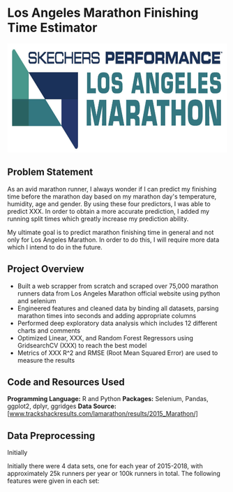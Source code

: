 # Los Angeles Marathon Finishing Time Estimator

<img src="https://github.com/Peter-Chong/RunTheData/blob/master/Images/Screenshot%202020-07-26%20at%2010.17.11%20PM.png" width="1000" height="250" />

## Problem Statement

As an avid marathon runner, I always wonder if I can predict my finishing time before the marathon day based on my marathon day's temperature, humidity, age and gender. By using these four predictors, I was able to predict XXX. In order to obtain a more accurate prediction, I added my running split times which greatly increase my prediction ability.

My ultimate goal is to predict marathon finishing time in general and not only for Los Angeles Marathon. In order to do this, I will require more data which I intend to do in the future.

## Project Overview

* Built a web scrapper from scratch and scraped over 75,000 marathon runners data from Los Angeles Marathon official website using python and selenium
* Engineered features and cleaned data by binding all datasets, parsing marathon times into seconds and adding appropriate columns
* Performed deep exploratory data analysis which includes 12 different charts and comments
* Optimized Linear, XXX, and Random Forest Regressors using GridsearchCV (XXX) to reach the best model
* Metrics of XXX R^2 and RMSE (Root Mean Squared Error) are used to measure the results

## Code and Resources Used

**Programming Language:** R and Python
**Packages:** Selenium, Pandas, ggplot2, dplyr, ggridges
**Data Source:** [www.trackshackresults.com/lamarathon/results/2015_Marathon/]

## Data Preprocessing

Initially 

Initially there were 4 data sets, one for each year of 2015-2018, with approximately 25k runners per year or 100k runners in total. The following features were given in each set:
